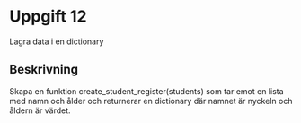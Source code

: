 # Uppgift 12

Lagra data i en dictionary

## Beskrivning

Skapa en funktion create_student_register(students) som tar emot en lista med namn och ålder och returnerar en dictionary där namnet är nyckeln och åldern är värdet.

